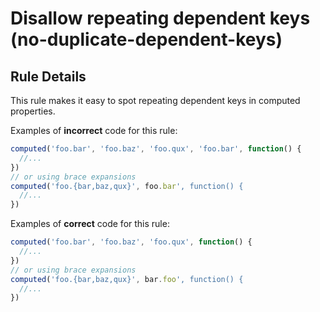 # Disallow repeating dependent keys (no-duplicate-dependent-keys)

## Rule Details

This rule makes it easy to spot repeating dependent keys in computed properties.

Examples of **incorrect** code for this rule:

```js
computed('foo.bar', 'foo.baz', 'foo.qux', 'foo.bar', function() {
  //...
})
// or using brace expansions
computed('foo.{bar,baz,qux}', foo.bar', function() {
  //...
})
```

Examples of **correct** code for this rule:

```js
computed('foo.bar', 'foo.baz', 'foo.qux', function() {
  //...
})
// or using brace expansions
computed('foo.{bar,baz,qux}', bar.foo', function() {
  //...
})
```
